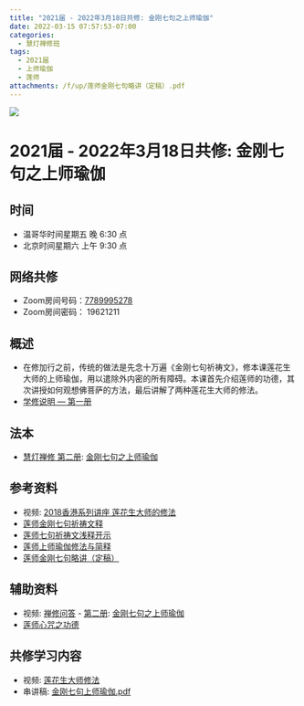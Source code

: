 ```yaml
---
title: "2021届 - 2022年3月18日共修: 金刚七句之上师瑜伽"
date: 2022-03-15 07:57:53-07:00
categories:
  - 慧灯禅修班
tags:
  - 2021届
  - 上师瑜伽
  - 莲师
attachments: /f/up/莲师金刚七句略讲（定稿）.pdf
---
```

![](/f/up/maxresdefault.jpg)

 

# 2021届 - 2022年3月18日共修: 金刚七句之上师瑜伽



## 时间

* 温哥华时间星期五 晚 6:30 点
* 北京时间星期六 上午 9:30 点



## 网络共修

* Zoom房间号码：[7789995278](https://us02web.zoom.us/j/7789995278?pwd=VjZmbWJFY2k2K0E5RVB2cTNIQmhqUT09) 
* Zoom房间密码： 19621211

## 概述

* 在修加行之前，传统的做法是先念十万遍《金刚七句祈祷文》，修本课莲花生大师的上师瑜伽，用以遣除外内密的所有障碍。本课首先介绍莲师的功德，其次讲授如何观想佛菩萨的方法，最后讲解了两种莲花生大师的修法。
* [学修说明 — 第一册](https://fohuifayu.com/index.php/huideng-jiangtang/chanxiuke/zen-01/8649-zen01-instruction?title=%E4%BD%9B%E6%B3%95%E8%9E%8D%E5%85%A5%E7%94%9F%E6%B4%BB)

## 法本

* [慧灯禅修 第二册](https://fohuifayu.com/index.php/huideng-zhiguang/huideng-chanxiu/di-er-ce): [](<>)[](<>)[](<>)[](<>)[金刚七句之上师瑜伽](https://fohuifayu.com/index.php/huideng-zhiguang/huideng-chanxiu/di-er-ce/9187-a00128)



## 参考资料

* 视频: [2018香港系列讲座 莲花生大师的修法](https://fohuifayu.com/index.php/huideng-jiangtang/fofa-jianxiu/shangshi-yujia/9891-l18105?title=%E9%87%91%E5%88%9A%E4%B8%83%E5%8F%A5%E4%B9%8B%E4%B8%8A%E5%B8%88%E7%91%9C%E4%BC%BD)
* [莲师金刚七句祈祷文释](https://www.zhihuihai.net/%E5%AD%A6%E4%BD%9B%E4%B9%8B%E5%AE%B6/%E5%88%9D%E7%BA%A7%E8%AF%BE%E7%A8%8B/%E5%8A%A0%E8%A1%8C/%E8%8E%B2%E5%B8%88%E9%87%91%E5%88%9A%E4%B8%83%E5%8F%A5%E7%A5%88%E7%A5%B7%E6%96%87%E9%87%8A)
* [莲师七句祈祷文浅释开示](https://www.zhihuihai.net/%E8%8E%B2%E5%B8%88%E4%BF%AE%E6%B3%95/%E8%8E%B2%E5%B8%88%E4%B8%83%E5%8F%A5%E7%A5%88%E7%A5%B7%E6%96%87%E6%B5%85%E9%87%8A%E5%BC%80%E7%A4%BA)
* [莲师上师瑜伽修法与简释](https://www.zhihuihai.net/%E8%8E%B2%E5%B8%88%E4%BF%AE%E6%B3%95/%E8%8E%B2%E5%B8%88%E4%B8%8A%E5%B8%88%E7%91%9C%E4%BC%BD%E4%BF%AE%E6%B3%95%E4%B8%8E%E7%AE%80%E9%87%8A)
* [莲师金刚七句略讲（定稿）](blob:https://huidengvan.com/10429d6e-5b3a-448e-a75d-83716a3dbfac)



## 辅助资料

* 视频: [禅修问答](https://fohuifayu.com/index.php/shipin-jingcui/chanxiu-wenda) - [](<>)[第二册](https://fohuifayu.com/index.php/shipin-jingcui/chanxiu-wenda/dierce): [](<>)[](<>)[](<>)[](<>)[金刚七句之上师瑜伽](https://fohuifayu.com/index.php/shipin-jingcui/chanxiu-wenda/dierce/jgqjzssyj)
* [莲师心咒之功德](https://www.zhihuihai.net/%E6%99%BA%E6%82%B2%E5%AD%A6%E5%A0%82/2023%E5%AD%A6%E5%A0%82/%E8%8E%B2%E5%B8%88%E5%BF%83%E5%92%92%E4%B9%8B%E5%8A%9F%E5%BE%B7)



## 共修学习内容

* 视频: [](<>)[](<>)[](<>)[莲花生大师修法](https://fohuifayu.com/index.php/huideng-jiangtang/chanxiuke/zen-02/8254-l12031)
* 串讲稿: [](<>)[](<>)[金刚七句上师瑜伽.pdf](https://s3.ap-northeast-1.wasabisys.com/hdcx/hdv/f/up/%E9%87%91%E5%88%9A%E4%B8%83%E5%8F%A5%E4%B8%8A%E5%B8%88%E7%91%9C%E4%BC%BD.pdf)
